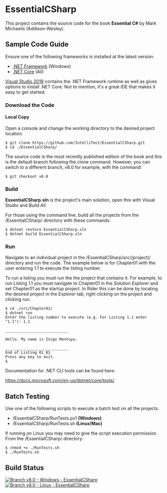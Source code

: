 # EssentialCSharp

This project contains the source code for the book **Essential C#** by Mark Michaelis (Addison-Wesley).

## Sample Code Guide

Ensure one of the following frameworks is installed at the latest version.

* [.NET Framework](https://www.microsoft.com/net/targeting) (Windows)
* [.NET Core](https://www.microsoft.com/net/core) (All)

[Visual Studio 2019](https://www.visualstudio.com) contains the .NET Framework runtime as well as gives options to install .NET Core.  Not to mention, it's a great IDE that makes it easy to get started.

### Download the Code

#### Local Copy  

Open a console and change the working directory to the desired project location. 
```
$ git clone https://github.com/IntelliTect/EssentialCSharp.git
$ cd ./EssentialCSharp/
```
The source code is the most recently published edition of the book and this is the default branch following the clone command.  However, you can switch to a different branch, v6.0 for example, with the command:
```
$ git checkout v6.0
```

### Build

**EssentialCSharp.sln** is the project's main solution, open this with Visual Studio and _Build All_.
 
 For those using the command line, build all the projects from the /EssentialCSharp/ directory with these commands:
```
$ dotnet restore EssentialCSharp.sln
$ dotnet build EssentialCSharp.sln
```
### Run

Navigate to an individual project in the /EssentialCSharp/src/(project)/ directory and run the code. The example below is for Chapter01 with the user entering _1.1_ to execute the listing number.

To run a listing you must run the the project that contains it. For example, to run Listing 1.1 you must navigate to Chapter01 in the 
_Solution Explorer_ and set Chapter01 as the startup project. In Rider this can be done by locating the desired project in the _Explorer_ tab, right clicking on the project and clicking _run_.

```
$ cd ./src/Chapter01/
$ dotnet run
Enter the listing number to execute (e.g. For Listing 1.1 enter "1.1"): 1.1

____________________________

Hello. My name is Inigo Montoya.

____________________________
End of Listing 01_01
Press any key to exit.
$
```

Documentation for .NET CLI tools can be found here: 

https://docs.microsoft.com/en-us/dotnet/core/tools/


## Batch Testing
Use one of the following scripts to execute a batch test on all the projects.

* /EssentialCSharp/RunTests.ps1 **(Windows)**
* /EssentialCSharp/RunTests.sh **(Linux/Mac)**

If running on Linux you may need to give the script execution permission.  From the /EssentialCSharp/ directory:
```
$ chmod +x ./RunTests.sh
$ ./RunTests.sh
```

## Build Status
[![Branch v8.0 - Windows - EssentialCSharp](https://github.com/IntelliTect/EssentialCSharp/actions/workflows/Branch%20v8.0%20-%20Windows.yml/badge.svg?branch=v8.0)](https://github.com/IntelliTect/EssentialCSharp/actions/workflows/Branch%20v8.0%20-%20Windows.yml)
[![Branch v8.0 - Linux - EssentialCSharp](https://github.com/IntelliTect/EssentialCSharp/actions/workflows/Branch%20v8.0%20-%20Linux.yml/badge.svg?branch=v8.0)](https://github.com/IntelliTect/EssentialCSharp/actions/workflows/Branch%20v8.0%20-%20Linux.yml)
